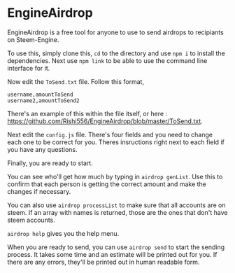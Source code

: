 # EngineAirdrop

EngineAirdrop is a free tool for anyone to use to send airdrops to recipiants on Steem-Engine.

To use this, simply clone this, `cd` to the directory and use `npm i` to install the dependencies.
Next use `npm link` to be able to use the command line interface for it.

Now edit the `ToSend.txt` file. Follow this format,
```
username,amountToSend
username2,amountToSend2
```

There's an example of this within the file itself, or here : https://github.com/Rishi556/EngineAirdrop/blob/master/ToSend.txt.

Next edit the `config.js` file. There's four fields and you need to change each one to be correct for you. Theres insructions right next to each field if you have any questions.

Finally, you are ready to start.

You can see who'll get how much by typing in `airdrop genList`. Use this to confirm that each person is getting the correct amount and make the changes if necessary.

You can also use `airdrop processList` to make sure that all accounts are on steem. If an array with names is returned, those are the ones that don't have steem accounts.

`airdrop help` gives you the help menu.

When you are ready to send, you can use `airdrop send` to start the sending process. It takes some time and an estimate will be printed out for you. If there are any errors, they'll be printed out in human readable form.